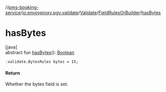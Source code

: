 //[pms-booking-service](../../../../index.md)/[io.envoyproxy.pgv.validate](../../index.md)/[Validate](../index.md)/[FieldRulesOrBuilder](index.md)/[hasBytes](has-bytes.md)

# hasBytes

[java]\
abstract fun [hasBytes](has-bytes.md)(): [Boolean](https://kotlinlang.org/api/core/kotlin-stdlib/kotlin/-boolean/index.html)

`.validate.BytesRules bytes = 15;`

#### Return

Whether the bytes field is set.